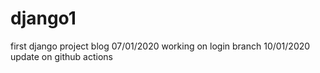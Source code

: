 # django1
first django project blog 07/01/2020 
working on login branch 10/01/2020
update on github actions
